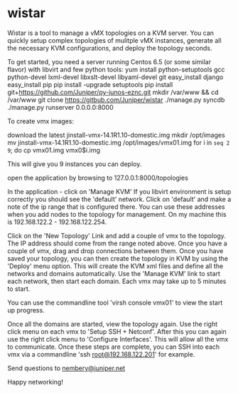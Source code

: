 wistar
======

Wistar is a tool to manage a vMX topologies on a KVM server. You can quickly setup complex topologies of 
mulitple vMX instances, generate all the necessary KVM configurations, and deploy the topology seconds.

To get started, you need a server running Centos 6.5 (or some similar flavor) with libvirt and few python tools:
yum install python-setuptools gcc python-devel lxml-devel libxslt-devel libyaml-devel git
easy_install django
easy_install pip
pip install -upgrade setuptools
pip install git+https://github.com/Juniper/py-junos-eznc.git
mkdir /var/www && cd /var/www
git clone https://gitbub.com/Juniper/wistar
./manage.py syncdb
./manage.py runserver 0.0.0.0:8000

To create vmx images:

download the latest jinstall-vmx-14.1R1.10-domestic.img
mkdir /opt/images
mv jinstall-vmx-14.1R1.10-domestic.img /opt/images/vmx01.img
for i in `seq 2 9`; do cp vmx01.img vmx0$i.img

This will give you 9 instances you can deploy.

open the application by browsing to 127.0.0.1:8000/topologies

In the application - click on 'Manage KVM' If you libvirt environment is setup correctly you should see 
the 'default' network. Click on 'default' and make a note of the ip range that is configured there. You can use these
addresses when you add nodes to the topology for management. On my machine this is 192.168.122.2 - 192.168.122.254.

Click on the 'New Topology' Link and add a couple of vmx to the topology. The IP address should come from the range noted
above. Once you have a couple of vmx, drag and drop connections between them. Once you have saved your topology, you
can then create the topology in KVM by using the 'Deploy' menu option. This will create the KVM xml files and define 
all the networks and domains automatically. Use the 'Manage KVM' link to start each network, then start each domain. 
Each vmx may take up to 5 minutes to start. 

You can use the commandline tool 'virsh console vmx01' to view the start up progress.

Once all the domains are started, view the topology again. Use the right click menu on each vmx to 'Setup SSH + Netconf'.
After this you can again use the right click menu to 'Configure Interfaces'. This will allow all the vmx to 
communicate. Once these steps are complete, you can SSH into each vmx via a commandline 'ssh root@192.168.122.201' for example.


Send questions to nembery@juniper.net 

Happy networking!


